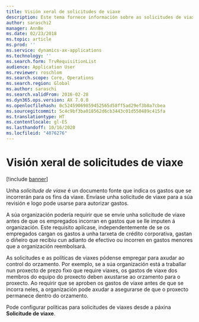 ```yaml
---
title: Visión xeral de solicitudes de viaxe
description: Este tema fornece información sobre as solicitudes de viaxes. Unha solicitude de viaxe documenta os gastos que se incorrerán para os fins da viaxe.
author: saraschi2
manager: AnnBe
ms.date: 02/23/2018
ms.topic: article
ms.prod: ''
ms.service: dynamics-ax-applications
ms.technology: ''
ms.search.form: TrvRequisitionList
audience: Application User
ms.reviewer: roschlom
ms.search.scope: Core, Operations
ms.search.region: Global
ms.author: saraschi
ms.search.validFrom: 2016-02-28
ms.dyn365.ops.version: AX 7.0.0
ms.openlocfilehash: 0c52459069859452565d58ff5ad29ef3b8a7cbea
ms.sourcegitcommit: 5c4c9bf3ba018562d6cb3443c01d550489c415fa
ms.translationtype: HT
ms.contentlocale: gl-ES
ms.lasthandoff: 10/16/2020
ms.locfileid: "4076276"
---
```

# <a name="travel-requisitions-overview"></a>Visión xeral de solicitudes de viaxe

[!include [banner](../includes/banner.md)]

Unha *solicitude de viaxe* é un documento fonte que indica os gastos que se incorrerán para os fins da viaxe. Envíase unha solicitude de viaxe para a súa revisión e logo pode usarse para autorizar gastos.

A súa organización podería requirir que se envíe unha solicitude de viaxe antes de que os empregados incorran en gastos que se lle imputen á organización. Este requisito aplícase, independentemente de se os empregados cargan os gastos a unha tarxeta de crédito corporativa, gastan o diñeiro que recibiu cun adianto de efectivo ou incorren en gastos menores que a organización reembolsará.

As solicitudes e as políticas de viaxes pódense empregar para axudar ao control do orzamento. Por exemplo, se a súa organización está a traballar nun proxecto de prezo fixo que require viaxes, os gastos de viaxe dos membros do equipo do proxecto deben axustarse ao orzamento para o proxecto. Ao requirir que se aproben os gastos de viaxe antes de que se incorra neles, a organización pode axudar a asegurarse de que o proxecto permanece dentro do orzamento.

Pode configurar políticas para solicitudes de viaxes desde a páxina **Solicitude de viaxe**.
